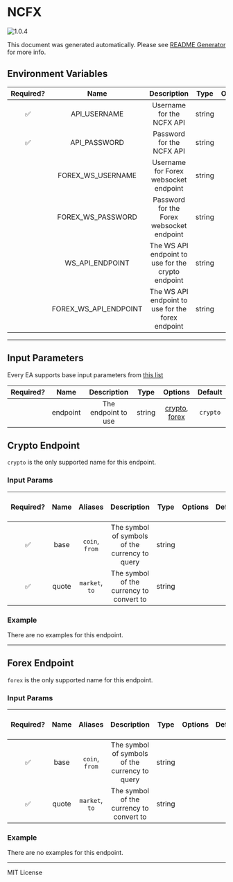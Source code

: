 # NCFX

![1.0.4](https://img.shields.io/github/package-json/v/smartcontractkit/external-adapters-js?filename=packages/sources/ncfx-test/package.json)

This document was generated automatically. Please see [README Generator](../../scripts#readme-generator) for more info.

## Environment Variables

| Required? |         Name          |                    Description                     |  Type  | Options |                                Default                                 |
| :-------: | :-------------------: | :------------------------------------------------: | :----: | :-----: | :--------------------------------------------------------------------: |
|    ✅     |     API_USERNAME      |             Username for the NCFX API              | string |         |                                                                        |
|    ✅     |     API_PASSWORD      |             Password for the NCFX API              | string |         |                                                                        |
|           |   FOREX_WS_USERNAME   |       Username for Forex websocket endpoint        | string |         |                                                                        |
|           |   FOREX_WS_PASSWORD   |     Password for the Forex websocket endpoint      | string |         |                                                                        |
|           |    WS_API_ENDPOINT    | The WS API endpoint to use for the crypto endpoint | string |         |                 `wss://cryptofeed.ws.newchangefx.com`                  |
|           | FOREX_WS_API_ENDPOINT | The WS API endpoint to use for the forex endpoint  | string |         | `wss://fiat-ws.eu-west-2.apingxelb.v1.newchangefx.com/sub/fiat/ws/ref` |

---

## Input Parameters

Every EA supports base input parameters from [this list](https://github.com/smartcontractkit/ea-framework-js/blob/main/src/config/index.ts)

| Required? |   Name   |     Description     |  Type  |                       Options                        | Default  |
| :-------: | :------: | :-----------------: | :----: | :--------------------------------------------------: | :------: |
|           | endpoint | The endpoint to use | string | [crypto](#crypto-endpoint), [forex](#forex-endpoint) | `crypto` |

## Crypto Endpoint

`crypto` is the only supported name for this endpoint.

### Input Params

| Required? | Name  |    Aliases     |                  Description                   |  Type  | Options | Default | Depends On | Not Valid With |
| :-------: | :---: | :------------: | :--------------------------------------------: | :----: | :-----: | :-----: | :--------: | :------------: |
|    ✅     | base  | `coin`, `from` | The symbol of symbols of the currency to query | string |         |         |            |                |
|    ✅     | quote | `market`, `to` |    The symbol of the currency to convert to    | string |         |         |            |                |

### Example

There are no examples for this endpoint.

---

## Forex Endpoint

`forex` is the only supported name for this endpoint.

### Input Params

| Required? | Name  |    Aliases     |                  Description                   |  Type  | Options | Default | Depends On | Not Valid With |
| :-------: | :---: | :------------: | :--------------------------------------------: | :----: | :-----: | :-----: | :--------: | :------------: |
|    ✅     | base  | `coin`, `from` | The symbol of symbols of the currency to query | string |         |         |            |                |
|    ✅     | quote | `market`, `to` |    The symbol of the currency to convert to    | string |         |         |            |                |

### Example

There are no examples for this endpoint.

---

MIT License
